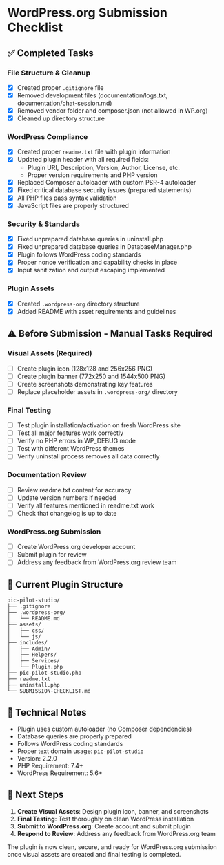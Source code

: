 # WordPress.org Submission Checklist

## ✅ Completed Tasks

### File Structure & Cleanup
- [x] Created proper `.gitignore` file
- [x] Removed development files (documentation/logs.txt, documentation/chat-session.md)
- [x] Removed vendor folder and composer.json (not allowed in WP.org)
- [x] Cleaned up directory structure

### WordPress Compliance
- [x] Created proper `readme.txt` file with plugin information
- [x] Updated plugin header with all required fields:
  - Plugin URI, Description, Version, Author, License, etc.
  - Proper version requirements and PHP version
- [x] Replaced Composer autoloader with custom PSR-4 autoloader
- [x] Fixed critical database security issues (prepared statements)
- [x] All PHP files pass syntax validation
- [x] JavaScript files are properly structured

### Security & Standards
- [x] Fixed unprepared database queries in uninstall.php
- [x] Fixed unprepared database queries in DatabaseManager.php
- [x] Plugin follows WordPress coding standards
- [x] Proper nonce verification and capability checks in place
- [x] Input sanitization and output escaping implemented

### Plugin Assets
- [x] Created `.wordpress-org` directory structure
- [x] Added README with asset requirements and guidelines

## ⚠️ Before Submission - Manual Tasks Required

### Visual Assets (Required)
- [ ] Create plugin icon (128x128 and 256x256 PNG)
- [ ] Create plugin banner (772x250 and 1544x500 PNG)
- [ ] Create screenshots demonstrating key features
- [ ] Replace placeholder assets in `.wordpress-org/` directory

### Final Testing
- [ ] Test plugin installation/activation on fresh WordPress site
- [ ] Test all major features work correctly
- [ ] Verify no PHP errors in WP_DEBUG mode
- [ ] Test with different WordPress themes
- [ ] Verify uninstall process removes all data correctly

### Documentation Review
- [ ] Review readme.txt content for accuracy
- [ ] Update version numbers if needed
- [ ] Verify all features mentioned in readme.txt work
- [ ] Check that changelog is up to date

### WordPress.org Submission
- [ ] Create WordPress.org developer account
- [ ] Submit plugin for review
- [ ] Address any feedback from WordPress.org review team

## 📁 Current Plugin Structure

```
pic-pilot-studio/
├── .gitignore
├── .wordpress-org/
│   └── README.md
├── assets/
│   ├── css/
│   └── js/
├── includes/
│   ├── Admin/
│   ├── Helpers/
│   ├── Services/
│   └── Plugin.php
├── pic-pilot-studio.php
├── readme.txt
├── uninstall.php
└── SUBMISSION-CHECKLIST.md
```

## 🔧 Technical Notes

- Plugin uses custom autoloader (no Composer dependencies)
- Database queries are properly prepared
- Follows WordPress coding standards
- Proper text domain usage: `pic-pilot-studio`
- Version: 2.2.0
- PHP Requirement: 7.4+
- WordPress Requirement: 5.6+

## 📝 Next Steps

1. **Create Visual Assets**: Design plugin icon, banner, and screenshots
2. **Final Testing**: Test thoroughly on clean WordPress installation
3. **Submit to WordPress.org**: Create account and submit plugin
4. **Respond to Review**: Address any feedback from WordPress.org team

The plugin is now clean, secure, and ready for WordPress.org submission once visual assets are created and final testing is completed.